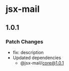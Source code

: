 # jsx-mail

## 1.0.1

### Patch Changes

- fix: description
- Updated dependencies
  - @jsx-mail/core@1.0.1

